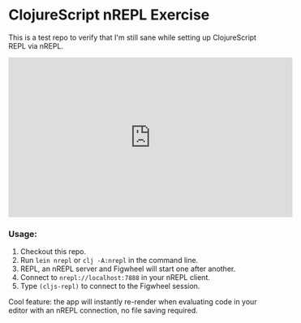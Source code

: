 # ClojureScript nREPL Exercise

This is a test repo to verify that I'm still sane while setting up ClojureScript REPL via nREPL.

<iframe width="560" height="315" src="https://www.youtube.com/embed/r_ps849l-xk" frameborder="0" allow="accelerometer; autoplay; encrypted-media; gyroscope; picture-in-picture" allowfullscreen></iframe>

### Usage:

1. Checkout this repo.
1. Run `lein nrepl` or `clj -A:nrepl` in the command line.
1. REPL, an nREPL server and Figwheel will start one after another.
1. Connect to `nrepl://localhost:7888` in your nREPL client.
1. Type `(cljs-repl)` to connect to the Figwheel session.

Cool feature: the app will instantly re-render when evaluating code in your editor with an nREPL connection, no file saving required.
